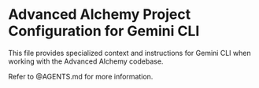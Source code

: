 # Advanced Alchemy Project Configuration for Gemini CLI

This file provides specialized context and instructions for Gemini CLI when working with the Advanced Alchemy codebase.

Refer to @AGENTS.md for more information.
